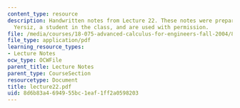 ```yaml
---
content_type: resource
description: Handwritten notes from Lecture 22. These notes were prepared by Melike
  Yersiz, a student in the class, and are used with permission.
file: /media/courses/18-075-advanced-calculus-for-engineers-fall-2004/8d6b83a4694955bc1eaf1ff2a0598203_lecture22.pdf
file_type: application/pdf
learning_resource_types:
- Lecture Notes
ocw_type: OCWFile
parent_title: Lecture Notes
parent_type: CourseSection
resourcetype: Document
title: lecture22.pdf
uid: 8d6b83a4-6949-55bc-1eaf-1ff2a0598203
---
```

